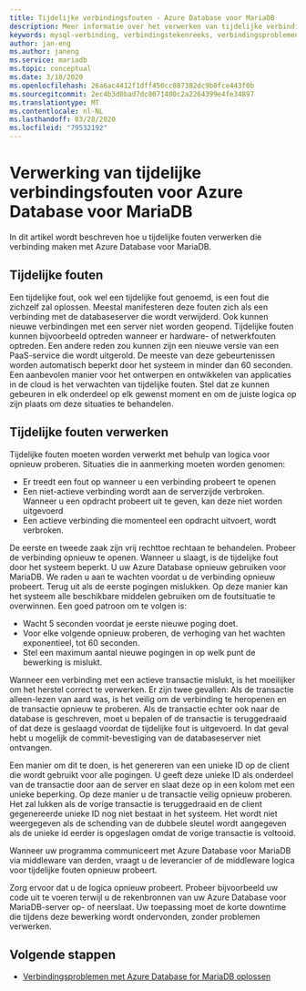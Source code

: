 ```yaml
---
title: Tijdelijke verbindingsfouten - Azure Database voor MariaDB
description: Meer informatie over het verwerken van tijdelijke verbindingsfouten voor Azure Database voor MariaDB.
keywords: mysql-verbinding, verbindingstekenreeks, verbindingsproblemen, tijdelijke fout, verbindingsfout
author: jan-eng
ms.author: janeng
ms.service: mariadb
ms.topic: conceptual
ms.date: 3/18/2020
ms.openlocfilehash: 26a6ac4412f1dff450cc087382dc9b0fce443f0b
ms.sourcegitcommit: 2ec4b3d0bad7dc0071400c2a2264399e4fe34897
ms.translationtype: MT
ms.contentlocale: nl-NL
ms.lasthandoff: 03/28/2020
ms.locfileid: "79532192"
---
```

# <a name="handling-of-transient-connectivity-errors-for-azure-database-for-mariadb"></a>Verwerking van tijdelijke verbindingsfouten voor Azure Database voor MariaDB

In dit artikel wordt beschreven hoe u tijdelijke fouten verwerken die verbinding maken met Azure Database voor MariaDB.

## <a name="transient-errors"></a>Tijdelijke fouten

Een tijdelijke fout, ook wel een tijdelijke fout genoemd, is een fout die zichzelf zal oplossen. Meestal manifesteren deze fouten zich als een verbinding met de databaseserver die wordt verwijderd. Ook kunnen nieuwe verbindingen met een server niet worden geopend. Tijdelijke fouten kunnen bijvoorbeeld optreden wanneer er hardware- of netwerkfouten optreden. Een andere reden zou kunnen zijn een nieuwe versie van een PaaS-service die wordt uitgerold. De meeste van deze gebeurtenissen worden automatisch beperkt door het systeem in minder dan 60 seconden. Een aanbevolen manier voor het ontwerpen en ontwikkelen van applicaties in de cloud is het verwachten van tijdelijke fouten. Stel dat ze kunnen gebeuren in elk onderdeel op elk gewenst moment en om de juiste logica op zijn plaats om deze situaties te behandelen.

## <a name="handling-transient-errors"></a>Tijdelijke fouten verwerken

Tijdelijke fouten moeten worden verwerkt met behulp van logica voor opnieuw proberen. Situaties die in aanmerking moeten worden genomen:

* Er treedt een fout op wanneer u een verbinding probeert te openen
* Een niet-actieve verbinding wordt aan de serverzijde verbroken. Wanneer u een opdracht probeert uit te geven, kan deze niet worden uitgevoerd
* Een actieve verbinding die momenteel een opdracht uitvoert, wordt verbroken.

De eerste en tweede zaak zijn vrij rechttoe rechtaan te behandelen. Probeer de verbinding opnieuw te openen. Wanneer u slaagt, is de tijdelijke fout door het systeem beperkt. U uw Azure Database opnieuw gebruiken voor MariaDB. We raden u aan te wachten voordat u de verbinding opnieuw probeert. Terug uit als de eerste pogingen mislukken. Op deze manier kan het systeem alle beschikbare middelen gebruiken om de foutsituatie te overwinnen. Een goed patroon om te volgen is:

* Wacht 5 seconden voordat je eerste nieuwe poging doet.
* Voor elke volgende opnieuw proberen, de verhoging van het wachten exponentieel, tot 60 seconden.
* Stel een maximum aantal nieuwe pogingen in op welk punt de bewerking is mislukt.

Wanneer een verbinding met een actieve transactie mislukt, is het moeilijker om het herstel correct te verwerken. Er zijn twee gevallen: Als de transactie alleen-lezen van aard was, is het veilig om de verbinding te heropenen en de transactie opnieuw te proberen. Als de transactie echter ook naar de database is geschreven, moet u bepalen of de transactie is teruggedraaid of dat deze is geslaagd voordat de tijdelijke fout is uitgevoerd. In dat geval hebt u mogelijk de commit-bevestiging van de databaseserver niet ontvangen.

Een manier om dit te doen, is het genereren van een unieke ID op de client die wordt gebruikt voor alle pogingen. U geeft deze unieke ID als onderdeel van de transactie door aan de server en slaat deze op in een kolom met een unieke beperking. Op deze manier u de transactie veilig opnieuw proberen. Het zal lukken als de vorige transactie is teruggedraaid en de client gegenereerde unieke ID nog niet bestaat in het systeem. Het wordt niet weergegeven als de schending van de dubbele sleutel wordt aangegeven als de unieke id eerder is opgeslagen omdat de vorige transactie is voltooid.

Wanneer uw programma communiceert met Azure Database voor MariaDB via middleware van derden, vraagt u de leverancier of de middleware logica voor tijdelijke fouten opnieuw probeert.

Zorg ervoor dat u de logica opnieuw probeert. Probeer bijvoorbeeld uw code uit te voeren terwijl u de rekenbronnen van uw Azure Database voor MariaDB-server op- of neerslaat. Uw toepassing moet de korte downtime die tijdens deze bewerking wordt ondervonden, zonder problemen verwerken.

## <a name="next-steps"></a>Volgende stappen

* [Verbindingsproblemen met Azure Database for MariaDB oplossen](howto-troubleshoot-common-connection-issues.md)
